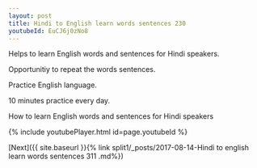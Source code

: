 ```yaml
---
layout: post
title: Hindi to English learn words sentences 230 
youtubeId: EuCJ6j0zNo8
---
```

 
 
Helps to learn English words and sentences for Hindi speakers.

Opportunitiy to repeat the words sentences. 

Practice English language. 
 
10 minutes practice every day. 
 
How to learn English words and sentences for Hindi speakers 
 
{% include youtubePlayer.html id=page.youtubeId %}
 
 
[Next]({{ site.baseurl }}{% link  split1/_posts/2017-08-14-Hindi to english learn words sentences 311 .md%})
 
